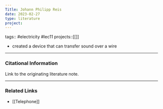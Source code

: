 ```yaml
---
Title: Johann Philipp Reis
date: 2023-02-27
type: literature
project:
---
```

tags:: #electricity #lec11 
projects::[[]]


-   created a device that can transfer sound over a wire

---
### Citational Information

Link to the originating literature note.

---

### Related Links

- [[Telephone]]
